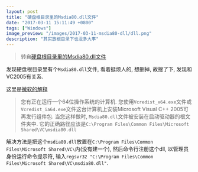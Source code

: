 ```yaml
---
layout: post
title: "硬盘根目录里的Msdia80.dll文件"
date: "2017-03-11 15:11:49 +0800"
tags: ["Windows"]
image_preview: "/images/2017-03-11-msdia80-dll/dll.png"
description: "其实放根目录下也没多大事"
---
```


> 转自[硬盘根目录里的Msdia80.dll文件](http://zhan.renren.com/sola86?gid=3602888498037068703&checked=true)

发现硬盘根目录里有个`Msdia80.dll`文件, 看着挺烦人的, 想删掉, 故搜了下, 发现和VC2005有关系.

这里是[微软的解释](http://support.microsoft.com/kb/927665/zh-cn)

> 您有正在运行一个64位操作系统的计算机. 您使用`Vcredist_x64.exe`文件或`Vcredist_ia64.exe`文件这台计算机上安装Microsoft Visual C++ 2005可再发行组件包. 当您这样做时, `Msdia80.dll`文件被安装在启动驱动器的根文件夹中.
> 它的正确路径应该是`C:\Program Files\Common Files\Microsoft Shared\VC\msdia80.dll`

解决方法是把这个`msdia80.dll`放置在`C:\Program Files\Common Files\Microsoft Shared\VC\`内(没有建一个), 然后命令行注册这个dll, 以管理员身份运行命令提示符, 输入`regsvr32 "C:\Program Files\Common Files\Microsoft Shared\VC\msdia80.dll"`.